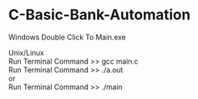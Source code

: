 # C-Basic-Bank-Automation

Windows
Double Click To Main.exe<br>

Unix/Linux<br>
Run Terminal Command >> gcc main.c<br>
Run Terminal Command >> ./a.out<br>
or<br>
Run Terminal Command >> ./main
